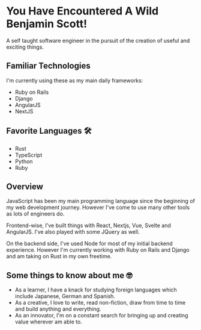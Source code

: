 # You Have Encountered A Wild Benjamin Scott!

A self taught software engineer in the pursuit of the creation of useful and exciting things.

## Familiar Technologies

I'm currently using these as my main daily frameworks:

- Ruby on Rails
- Django
- AngularJS
- NextJS

## Favorite Languages 🛠

- Rust
- TypeScript
- Python
- Ruby

## Overview

JavaScript has been my main programming language since the beginning of my web development journey. However I've come to use many other tools as lots of engineers do. 

Frontend-wise, I've built things with React, Nextjs, Vue, Svelte and AngularJS. I've also played with some JQuery as well. 

On the backend side, I've used Node for most of my initial backend experience. However I'm currently working with Ruby on Rails and Django and am taking on Rust in my own freetime.

## Some things to know about me 🤓

- As a learner, I have a knack for studying foreign languages which include Japanese, German and Spanish.
- As a creative, I love to write, read non-fiction, draw from time to time and build anything and everything.
- As an innovator, I'm on a constant search for bringing up and creating value wherever am able to.
